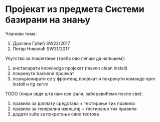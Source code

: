 # Пројекат из предмета Системи базирани на знању

Чланови тима:
1. Драгана Грбић SW22/2017
2. Петар Николић SW31/2017

Упутство за покретање (треба ово лепше да напишем):
1. инсталирати knowledge пројекат (maven clean install)
2. покренути backend пројекат
3. позиционирати се у фронтенд пројекат и покренути команде *npm install* и *ng serve*

TODO (пиши овде шта нам све фали, заборавићемо после све):
1. правила за доплату средстава + тестирање тих правила
2. правила за генерални извештај + тестирање тих правила
3. додати suite за покретање свих тестова

